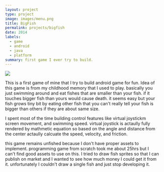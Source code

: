```yaml
---
layout: project
type: project
image: images/menu.png
title: BigFish
permalink: projects/bigfish
date: 2014
labels:
  - game
  - android
  - java
  - platform
summary: first game I ever try to build.
---
```


<div class="ui small rounded images">
  <img class="ui image" src="../images/micromouse-robot.png">
</div>

This is a first game of mine that I try to build android game for fun. Idea of this game is from my childhood memory that I used to play. basically you just swimming around and eat fishes that are smaller than your fish. if it touches bigger fish than yours would cause death. it seems easy but your fish grows tiny bit by eating other fish that you can't really tell your fish is bigger than others if they are about same size.

I spent most of the time building control features like virtual joystickm screen movement, and swimming speed. virtual joystick is actaully fully rendered by mathmetic equation so based on the angle and distance from the center actaully calcuate the speed, velocity, and friction. 

this game remains unfished because I don't have proper assets to implement. programming game from scratch took me about 25hrs but I can't find good assets to use on this. I tried to draw fish sprites so that I can publish on market and I wanted to see how much money I could get it from it. unfortunately I couldn't draw a single fish and just stop developing it.



